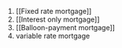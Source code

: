 1. [[Fixed rate mortgage]]
2. [[Interest only mortgage]]
3. [[Balloon-payment mortgage]]
4. variable rate mortgage
